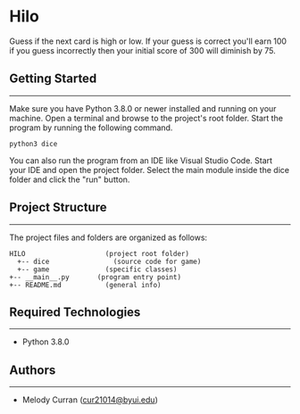 # Hilo
Guess if the next card is high or low. If your guess is correct you'll earn 100 if
you guess incorrectly then your initial score of 300 will diminish by 75.

## Getting Started
---
Make sure you have Python 3.8.0 or newer installed and running on your machine. Open a terminal and 
browse to the project's root folder. Start the program by running the following command.
```
python3 dice 
```
You can also run the program from an IDE like Visual Studio Code. Start your IDE and open the 
project folder. Select the main module inside the dice folder and click the "run" button.

## Project Structure
---
The project files and folders are organized as follows:
```
HILO                    (project root folder)
  +-- dice                (source code for game)
  +-- game              (specific classes)
+-- __main__.py       (program entry point)
+-- README.md           (general info)
```

## Required Technologies
---
* Python 3.8.0

## Authors
---
* Melody Curran (cur21014@byui.edu)